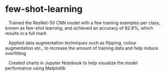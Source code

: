 # few-shot-learning

  Trained the ResNet-50 CNN model with a few training examples per class, known as few-shot
learning, and achieved an accuracy of 82.8%, which results in a full mark

  Applied data augmentation techniques such as flipping, colour augmentation etc., to
increase the amount of training data and help reduce overfitting

  Created charts in Jupyter Notebook to help visualize the model performance using Matplotlib
  
